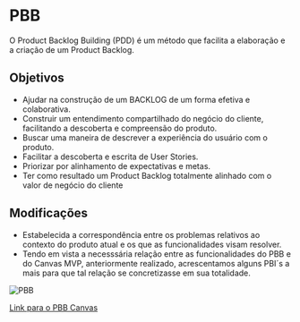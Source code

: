 # PBB

O Product Backlog Building (PDD) é um método que facilita a elaboração e a criação de um Product Backlog.

## Objetivos

- Ajudar na construção de um BACKLOG de um
  forma efetiva e colaborativa.
- Construir um entendimento compartilhado do
  negócio do cliente, facilitando a descoberta e
  compreensão do produto.
- Buscar uma maneira de descrever a experiência
  do usuário com o produto.
- Facilitar a descoberta e escrita de User Stories.
- Priorizar por alinhamento de expectativas e
  metas.
- Ter como resultado um Product Backlog
  totalmente alinhado com o valor de negócio do
  cliente
  
## Modificações

- Estabelecida a correspondência entre os problemas relativos ao contexto do produto atual e os que as funcionalidades visam resolver.
- Tendo em vista a necesssária relação entre as funcionalidades do PBB e do Canvas MVP, anteriormente realizado, acrescentamos alguns PBI´s a mais para que tal relação se concretizasse em sua totalidade.

![PBB](./assets/img/PBB.png)

<a href="https://miro.com/app/board/uXjVOKrgeb4=/">Link para o PBB Canvas </a>
